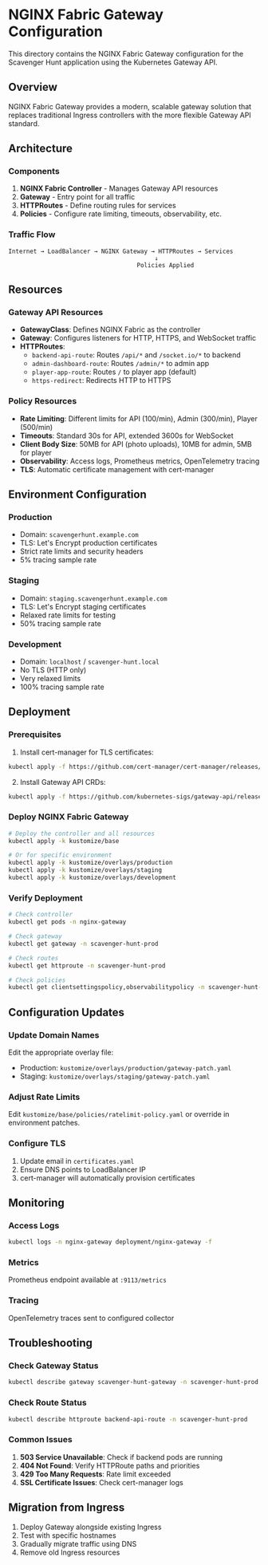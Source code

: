 # NGINX Fabric Gateway Configuration

This directory contains the NGINX Fabric Gateway configuration for the Scavenger Hunt application using the Kubernetes Gateway API.

## Overview

NGINX Fabric Gateway provides a modern, scalable gateway solution that replaces traditional Ingress controllers with the more flexible Gateway API standard.

## Architecture

### Components

1. **NGINX Fabric Controller** - Manages Gateway API resources
2. **Gateway** - Entry point for all traffic
3. **HTTPRoutes** - Define routing rules for services
4. **Policies** - Configure rate limiting, timeouts, observability, etc.

### Traffic Flow

```
Internet → LoadBalancer → NGINX Gateway → HTTPRoutes → Services
                                         ↓
                                    Policies Applied
```

## Resources

### Gateway API Resources

- **GatewayClass**: Defines NGINX Fabric as the controller
- **Gateway**: Configures listeners for HTTP, HTTPS, and WebSocket traffic
- **HTTPRoutes**: 
  - `backend-api-route`: Routes `/api/*` and `/socket.io/*` to backend
  - `admin-dashboard-route`: Routes `/admin/*` to admin app
  - `player-app-route`: Routes `/` to player app (default)
  - `https-redirect`: Redirects HTTP to HTTPS

### Policy Resources

- **Rate Limiting**: Different limits for API (100/min), Admin (300/min), Player (500/min)
- **Timeouts**: Standard 30s for API, extended 3600s for WebSocket
- **Client Body Size**: 50MB for API (photo uploads), 10MB for admin, 5MB for player
- **Observability**: Access logs, Prometheus metrics, OpenTelemetry tracing
- **TLS**: Automatic certificate management with cert-manager

## Environment Configuration

### Production
- Domain: `scavengerhunt.example.com`
- TLS: Let's Encrypt production certificates
- Strict rate limits and security headers
- 5% tracing sample rate

### Staging
- Domain: `staging.scavengerhunt.example.com`
- TLS: Let's Encrypt staging certificates
- Relaxed rate limits for testing
- 50% tracing sample rate

### Development
- Domain: `localhost` / `scavenger-hunt.local`
- No TLS (HTTP only)
- Very relaxed limits
- 100% tracing sample rate

## Deployment

### Prerequisites

1. Install cert-manager for TLS certificates:
```bash
kubectl apply -f https://github.com/cert-manager/cert-manager/releases/download/v1.13.0/cert-manager.yaml
```

2. Install Gateway API CRDs:
```bash
kubectl apply -f https://github.com/kubernetes-sigs/gateway-api/releases/download/v1.0.0/standard-install.yaml
```

### Deploy NGINX Fabric Gateway

```bash
# Deploy the controller and all resources
kubectl apply -k kustomize/base

# Or for specific environment
kubectl apply -k kustomize/overlays/production
kubectl apply -k kustomize/overlays/staging
kubectl apply -k kustomize/overlays/development
```

### Verify Deployment

```bash
# Check controller
kubectl get pods -n nginx-gateway

# Check gateway
kubectl get gateway -n scavenger-hunt-prod

# Check routes
kubectl get httproute -n scavenger-hunt-prod

# Check policies
kubectl get clientsettingspolicy,observabilitypolicy -n scavenger-hunt-prod
```

## Configuration Updates

### Update Domain Names

Edit the appropriate overlay file:
- Production: `kustomize/overlays/production/gateway-patch.yaml`
- Staging: `kustomize/overlays/staging/gateway-patch.yaml`

### Adjust Rate Limits

Edit `kustomize/base/policies/ratelimit-policy.yaml` or override in environment patches.

### Configure TLS

1. Update email in `certificates.yaml`
2. Ensure DNS points to LoadBalancer IP
3. cert-manager will automatically provision certificates

## Monitoring

### Access Logs
```bash
kubectl logs -n nginx-gateway deployment/nginx-gateway -f
```

### Metrics
Prometheus endpoint available at `:9113/metrics`

### Tracing
OpenTelemetry traces sent to configured collector

## Troubleshooting

### Check Gateway Status
```bash
kubectl describe gateway scavenger-hunt-gateway -n scavenger-hunt-prod
```

### Check Route Status
```bash
kubectl describe httproute backend-api-route -n scavenger-hunt-prod
```

### Common Issues

1. **503 Service Unavailable**: Check if backend pods are running
2. **404 Not Found**: Verify HTTPRoute paths and priorities
3. **429 Too Many Requests**: Rate limit exceeded
4. **SSL Certificate Issues**: Check cert-manager logs

## Migration from Ingress

1. Deploy Gateway alongside existing Ingress
2. Test with specific hostnames
3. Gradually migrate traffic using DNS
4. Remove old Ingress resources